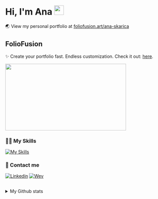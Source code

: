# Hi, I'm Ana <img src="https://media.giphy.com/media/hvRJCLFzcasrR4ia7z/giphy.gif" width="30px"/>

🌏 View my personal portfolio at <a href="https://www.foliofusion.art/ana-skarica" target="_blank">foliofusion.art/ana-skarica</a>

## FolioFusion
✨ Create your portfolio fast. Endless customization. Check it out: <a href="https://www.foliofusion.art" target="_blank">here</a>. 

<a href="https://www.youtube.com/watch?v=xq9LXtuduPM">
<img height="210px" width="380px" align="center" src="https://github.com/user-attachments/assets/8fda527f-1c3c-418f-9857-e02a0686e3c8" />
</a>

### 👩‍💻 My Skills
[![My Skills](https://go-skill-icons.vercel.app/api/icons?i=nextjs,react,vue,angular,tailwind,express,go,laravel,reactnative,flutter,java,cs,docker,blender,figma)](https://skillicons.dev)

### 📲 Contact me
<div class="display:flex">
  
[![Linkedin](https://skillicons.dev/icons?i=linkedin)](https://www.linkedin.com/in/ana-%C5%A1karica-89805120b/)
[![Wev](https://skillicons.dev/icons?i=htmx)](https://www.foliofusion.art/ana-skarica) 

</div>

</br>
<details><summary>
My Github stats
</summary>
<a href="https://github.com/CroAnna/github-readme-stats">
<img height="210px" width="330px" align="center" src="https://github-readme-stats-git-masterrstaa-rickstaa.vercel.app/api/top-langs/?username=croanna&layout=compact&langs_count=10&theme=vision-friendly-dark&bg_color=121212" />
<a href="https://github.com/CroAnna/convoychat">
  <img height="210px" width="510px" align="center" src="https://github-readme-stats-git-masterrstaa-rickstaa.vercel.app/api/?username=croanna&layout=compact&langs_count=10&theme=vision-friendly-dark&bg_color=121212" />
</a>

</details>
